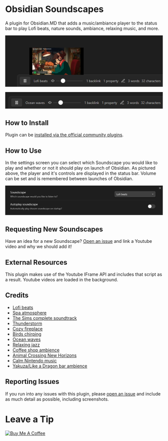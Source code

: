 # Obsidian Soundscapes

A plugin for Obsidian.MD that adds a music/ambiance player to the status bar to play Lofi beats, nature sounds, ambiance, relaxing music, and more.

![Screenshot of Obsidian Soundscapes player](screenshot1.png)

![Screenshot of Obsidian Soundscapes player](screenshot2.png)

## How to Install

Plugin can be [installed via the official community plugins](https://obsidian.md/plugins?id=soundscapes).

## How to Use

In the settings screen you can select which Soundscape you would like to play and whether or not it should play on launch of Obsidian. As pictured above, the player and it's controls are displayed in the status bar. Volume can be set and is remembered between launches of Obsidian.

![Settings screen](settings.png)

## Requesting New Soundscapes

Have an idea for a new Soundscape? [Open an issue](https://github.com/andrewmcgivery/obsidian-soundscapes/issues/new) and link a Youtube video and why we should add it!

## External Resources

This plugin makes use of the Youtube IFrame API and includes that script as a result. Youtube videos are loaded in the background.

## Credits

-   [Lofi beats](https://www.youtube.com/watch?v=jfKfPfyJRdk)
-   [Spa atmosphere](https://www.youtube.com/watch?v=luxiL4SQVVE)
-   [The Sims complete soundtrack](https://www.youtube.com/watch?v=wKnkQdsITUE)
-   [Thunderstorm](https://www.youtube.com/watch?v=nDq6TstdEi8)
-   [Cozy fireplace](https://www.youtube.com/watch?v=rCYzRXLWcIg)
-   [Birds chirping](https://www.youtube.com/watch?v=mFjU4JuJgnM)
-   [Ocean waves](https://www.youtube.com/watch?v=bn9F19Hi1Lk)
-   [Relaxing jazz](https://www.youtube.com/watch?v=tNvh2w8lTes)
-   [Coffee shop ambience](https://www.youtube.com/watch?v=uiMXGIG_DQo)
-   [Animal Crossing New Horizons](https://www.youtube.com/watch?v=zru-TLye9jo)
-   [Calm Nintendo music](https://www.youtube.com/watch?v=sA0qrPOMy2Y)
-   [Yakuza/Like a Dragon bar ambience](https://www.youtube.com/watch?v=Q0GtyZbHJDM)

## Reporting Issues

If you run into any issues with this plugin, please [open an issue](https://github.com/andrewmcgivery/obsidian-soundscapes/issues/new) and include as much detail as possible, including screenshots.

# Leave a Tip

<a href="https://www.buymeacoffee.com/andrewmcgivery" target="_blank"><img src="https://cdn.buymeacoffee.com/buttons/v2/default-yellow.png" alt="Buy Me A Coffee" style="height: 60px !important;width: 217px !important;" ></a>
